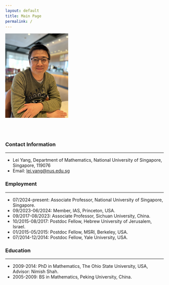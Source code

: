 ```yaml
---
layout: default
title: Main Page
permalink: /
---
```


<img src="lei-yang-photo.JPG" alt="drawing" width="200"/>

<br/><br/>



### Contact Information
---
- Lei Yang, Department of Mathematics, National University of Singapore, Singapore, 119076
- Email: lei.yang@nus.edu.sg



### Employment
---
- 07/2024-present: Associate Professor, National University of Singapore, Singapore.
- 09/2023-06/2024: Member, IAS, Princeton, USA.
- 09/2017-08/2023: Associate Professor, Sichuan University, China.
- 10/2015-08/2017: Postdoc Fellow, Hebrew University of Jerusalem, Israel.
- 01/2015-05/2015: Postdoc Fellow, MSRI, Berkeley, USA.
- 07/2014-12/2014: Postdoc Fellow, Yale University, USA.


### Education
---
- 2009-2014: PhD in Mathematics, The Ohio State University, USA, Advisor: Nimish Shah.
- 2005-2009: BS in Mathematics, Peking University, China.



